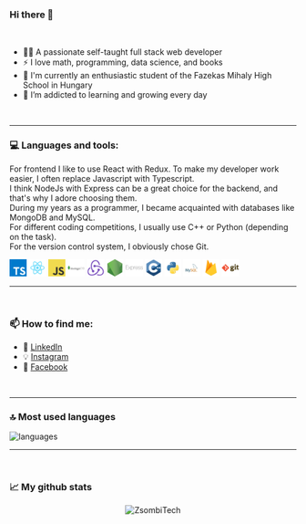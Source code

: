### Hi there 👋

<br>

- 👨‍🎓 A passionate self-taught full stack web developer
- :zap: I love math, programming, data science, and books
- 📖 I'm currently an enthusiastic student of the Fazekas Mihaly High School in Hungary
- 🌱 I’m addicted to learning and growing every day

<br>

---

### 💻 Languages and tools:

For frontend I like to use React with Redux. To make my developer work easier, I often replace Javascript with Typescript. <br>
I think NodeJs with Express can be a great choice for the backend, and that's why I adore choosing them.<br>
During my years as a programmer, I became acquainted with databases like MongoDB and MySQL. <br>
For different coding competitions, I usually use C++ or Python (depending on the task).<br>
For the version control system, I obviously chose Git.<br>


<code><img height="30" src="https://raw.githubusercontent.com/github/explore/5c058a388828bb5fde0bcafd4bc867b5bb3f26f3/topics/typescript/typescript.png"></code>
<code><img height="30" src="https://raw.githubusercontent.com/github/explore/80688e429a7d4ef2fca1e82350fe8e3517d3494d/topics/react/react.png"></code>
<code><img height="30" src="https://raw.githubusercontent.com/github/explore/80688e429a7d4ef2fca1e82350fe8e3517d3494d/topics/javascript/javascript.png"></code>
<code><img height="30" src="https://raw.githubusercontent.com/github/explore/80688e429a7d4ef2fca1e82350fe8e3517d3494d/topics/mongodb/mongodb.png"></code>
<code><img height="30" src="https://raw.githubusercontent.com/github/explore/80688e429a7d4ef2fca1e82350fe8e3517d3494d/topics/redux/redux.png"></code>
<code><img height="30" src="https://raw.githubusercontent.com/github/explore/80688e429a7d4ef2fca1e82350fe8e3517d3494d/topics/nodejs/nodejs.png"></code>
<code><img height="30" src="https://raw.githubusercontent.com/github/explore/80688e429a7d4ef2fca1e82350fe8e3517d3494d/topics/express/express.png"></code>
<code><img height="30" src="https://raw.githubusercontent.com/github/explore/80688e429a7d4ef2fca1e82350fe8e3517d3494d/topics/cpp/cpp.png"></code>
<code><img height="30" src="https://raw.githubusercontent.com/github/explore/80688e429a7d4ef2fca1e82350fe8e3517d3494d/topics/python/python.png"></code>
<code><img height="30" src="https://raw.githubusercontent.com/github/explore/80688e429a7d4ef2fca1e82350fe8e3517d3494d/topics/mysql/mysql.png"></code>
<code><img height="30" src="https://raw.githubusercontent.com/github/explore/80688e429a7d4ef2fca1e82350fe8e3517d3494d/topics/firebase/firebase.png"></code>
<code><img height="30" src="https://raw.githubusercontent.com/github/explore/80688e429a7d4ef2fca1e82350fe8e3517d3494d/topics/git/git.png"></code>

---

<br>

### 📫 How to find me: 
  - :office: [LinkedIn](https://www.linkedin.com/in/zsombor-horv%C3%A1th-b2a409214/)
  - :bulb: [Instagram](https://www.instagram.com/__hzsombi/)
  - 📘 [Facebook](https://www.facebook.com/zsombor.horvath.58555/)

<br>

---

### 🔝 Most used languages
  <img alt="languages" src="https://github-readme-stats.vercel.app/api/top-langs/?username=ZsombiTech&theme=github_dark&hide_border=true&hide=Jupyter%20Notebook,css,html,scss,python&layout=compact" />
  

---

<br>

###  📈 My github stats


<p align="center"> <img src="https://github-readme-stats.vercel.app/api?username=zsombitech&show_icons=true&theme=tokyonight" alt="ZsombiTech" />




